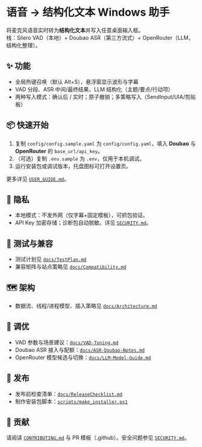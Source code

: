 # 语音 → 结构化文本 Windows 助手

将麦克风语音实时转为**结构化文本**并写入任意桌面输入框。  
栈：Silero VAD（本地）+ Doubao ASR（第三方流式）+ OpenRouter（LLM，结构化整理）。

## ✨ 功能
- 全局热键召唤（默认 Alt+S），悬浮窗显示波形与字幕
- VAD 分段、ASR 中间/最终结果、LLM 结构化（主题/要点/行动项）
- 两种写入模式：确认后 / 实时；原子撤销；多策略写入（SendInput/UIA/剪贴板）

## 📦 快速开始
1. 复制 `config/config.sample.yaml` 为 `config/config.yaml`，填入 **Doubao** 与 **OpenRouter** 的 `base_url/api_key`。
2. （可选）复制 `.env.sample` 为 `.env`，仅用于本机调试。
3. 运行安装包或调试版本，托盘图标可打开设置页。

更多详见 [`USER_GUIDE.md`](./USER_GUIDE.md)。

## 🔐 隐私
- 本地模式：不发外网（仅字幕+固定模板），可抓包验证。
- API Key 加密存储；诊断包自动脱敏。详见 [`SECURITY.md`](./SECURITY.md)。

## 🧪 测试与兼容
- 测试计划见 [`docs/TestPlan.md`](./docs/TestPlan.md)
- 兼容矩阵与站点策略见 [`docs/Compatibility.md`](./docs/Compatibility.md)

## 🗺️ 架构
- 数据流、线程/进程模型、插入策略见 [`docs/Architecture.md`](./docs/Architecture.md)

## 🧰 调优
- VAD 参数与场景建议：[`docs/VAD-Tuning.md`](./docs/VAD-Tuning.md)
- Doubao ASR 接入与配额：[`docs/ASR-Doubao-Notes.md`](./docs/ASR-Doubao-Notes.md)
- OpenRouter 模型候选与切换：[`docs/LLM-Model-Guide.md`](./docs/LLM-Model-Guide.md)

## 🚀 发布
- 发布前检查清单：[`docs/ReleaseChecklist.md`](./docs/ReleaseChecklist.md)
- 制作安装包脚本：[`scripts/make_installer.ps1`](./scripts/make_installer.ps1)

## 🤝 贡献
请阅读 [`CONTRIBUTING.md`](./CONTRIBUTING.md) 与 PR 模板（.github）。安全问题参见 [`SECURITY.md`](./SECURITY.md)。
